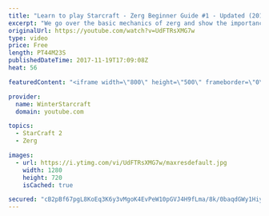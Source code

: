 ```yaml
---
title: "Learn to play Starcraft - Zerg Beginner Guide #1 - Updated (2017)"
excerpt: "We go over the basic mechanics of zerg and show the importance of understanding at least some of what your opponent is doing.  This guide is meant for players with an understanding of the objectives of starcraft but without any strong direction or gameplan, especially for each specific race! -- Watch"
originalUrl: https://youtube.com/watch?v=UdFTRsXMG7w
type: video
price: Free
length: PT44M23S
publishedDateTime: 2017-11-19T17:09:08Z
heat: 56

featuredContent: "<iframe width=\"800\" height=\"500\" frameborder=\"0\" src=\"https://www.youtube.com/embed/UdFTRsXMG7w\" allow=\"accelerometer; autoplay; encrypted-media; gyroscope; picture-in-picture\" allowfullscreen></iframe>"

provider:
  name: WinterStarcraft
  domain: youtube.com

topics:
  - StarCraft 2
  - Zerg

images:
  - url: https://i.ytimg.com/vi/UdFTRsXMG7w/maxresdefault.jpg
    width: 1280
    height: 720
    isCached: true

secured: "cB2pBf67pgL8KoEq3K6y3vMgoK4EvPeW10pGVJ4H9fLma/8k/0baqdGWy1HiyjAzqJoei6VJ1xCfiuHaMxFLNL08V72XwXNvaMbTQkjM9+Mm03ylkO8BArNLT+qMjmorw+t5xpbFYV5hawpXRZBUtkDQvUKzmgrl+mlnxDzO0R0cz20+QMa0G2f/IBkGMiWU5frDc/tuB3mgGCw4vSU4QaZmlCHderBXAGRDaxggSHzHIYZ+sowvks06RxQzZKRHEGdWpQJY5siw/cFGT1vlq3CNXxKqu9pU8me6VC/slaQbYVh+QUBlZj6viaYct0XTdGydv6JRzHQ7UTVOA6OC8WZfOcVL3XGJnW6Af4T9/B56hAZaxWDAfbHQU4x2X49X+/p9sUtEgpGR/UtfdhtT+ibzsIOv1Cz8CmHvllLVtOOpvIlDa+34WwyR8+JNqsMJ;vZYqlaQ7TFnirDK950AtJA=="
---
```


